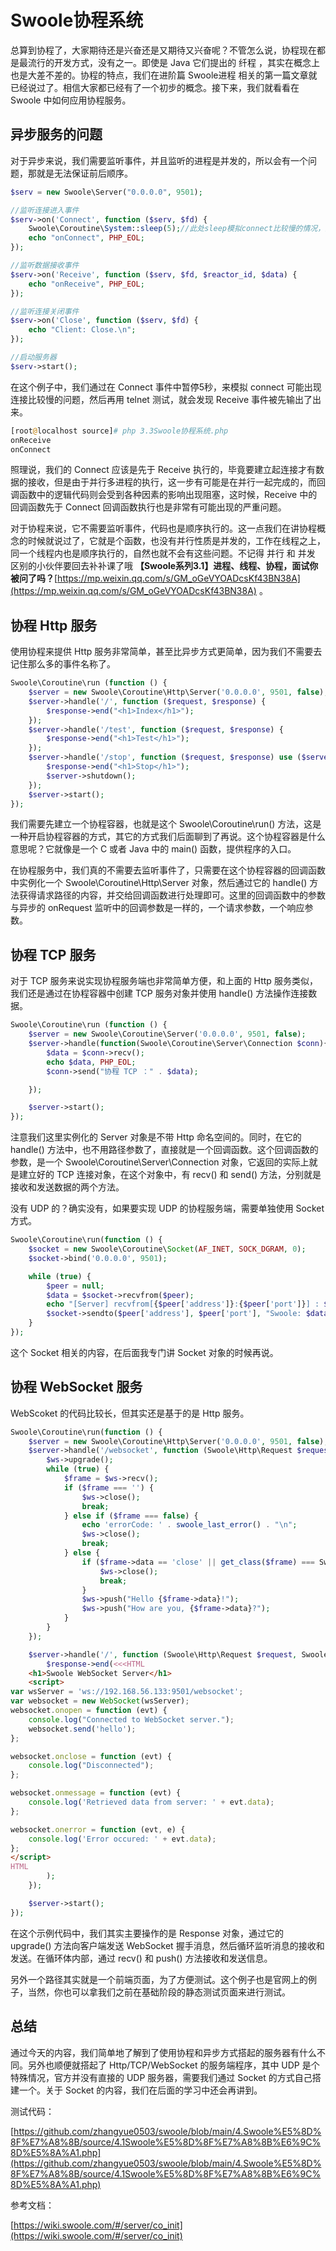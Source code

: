 # Swoole协程系统

总算到协程了，大家期待还是兴奋还是又期待又兴奋呢？不管怎么说，协程现在都是最流行的开发方式，没有之一。即使是 Java 它们提出的 纤程 ，其实在概念上也是大差不差的。协程的特点，我们在进阶篇 Swoole进程 相关的第一篇文章就已经说过了。相信大家都已经有了一个初步的概念。接下来，我们就看看在 Swoole 中如何应用协程服务。

## 异步服务的问题

对于异步来说，我们需要监听事件，并且监听的进程是并发的，所以会有一个问题，那就是无法保证前后顺序。

```php
$serv = new Swoole\Server("0.0.0.0", 9501);

//监听连接进入事件
$serv->on('Connect', function ($serv, $fd) {
    Swoole\Coroutine\System::sleep(5);//此处sleep模拟connect比较慢的情况，这种sleep()是不阻塞的
    echo "onConnect", PHP_EOL;
});

//监听数据接收事件
$serv->on('Receive', function ($serv, $fd, $reactor_id, $data) {
    echo "onReceive", PHP_EOL;
});

//监听连接关闭事件
$serv->on('Close', function ($serv, $fd) {
    echo "Client: Close.\n";
});

//启动服务器
$serv->start();
```

在这个例子中，我们通过在 Connect 事件中暂停5秒，来模拟 connect 可能出现连接比较慢的问题，然后再用 telnet 测试，就会发现 Receive 事件被先输出了出来。

```php
[root@localhost source]# php 3.3Swoole协程系统.php
onReceive
onConnect
```

照理说，我们的 Connect 应该是先于 Receive 执行的，毕竟要建立起连接才有数据的接收，但是由于并行多进程的执行，这一步有可能是在并行一起完成的，而回调函数中的逻辑代码则会受到各种因素的影响出现阻塞，这时候，Receive 中的回调函数先于 Connect 回调函数执行也是非常有可能出现的严重问题。

对于协程来说，它不需要监听事件，代码也是顺序执行的。这一点我们在讲协程概念的时候就说过了，它就是个函数，也没有并行性质是并发的，工作在线程之上，同一个线程内也是顺序执行的，自然也就不会有这些问题。不记得 并行 和 并发 区别的小伙伴要回去补补课了哦 **【Swoole系列3.1】进程、线程、协程，面试你被问了吗？**[https://mp.weixin.qq.com/s/GM_oGeVYOADcsKf43BN38A](https://mp.weixin.qq.com/s/GM_oGeVYOADcsKf43BN38A) 。

## 协程 Http 服务

使用协程来提供 Http 服务非常简单，甚至比异步方式更简单，因为我们不需要去记住那么多的事件名称了。

```php
Swoole\Coroutine\run (function () {
    $server = new Swoole\Coroutine\Http\Server('0.0.0.0', 9501, false);
    $server->handle('/', function ($request, $response) {
        $response->end("<h1>Index</h1>");
    });
    $server->handle('/test', function ($request, $response) {
        $response->end("<h1>Test</h1>");
    });
    $server->handle('/stop', function ($request, $response) use ($server) {
        $response->end("<h1>Stop</h1>");
        $server->shutdown();
    });
    $server->start();
});
```

我们需要先建立一个协程容器，也就是这个 Swoole\Coroutine\run() 方法，这是一种开启协程容器的方式，其它的方式我们后面聊到了再说。这个协程容器是什么意思呢？它就像是一个 C 或者 Java 中的 main() 函数，提供程序的入口。

在协程服务中，我们真的不需要去监听事件了，只需要在这个协程容器的回调函数中实例化一个 Swoole\Coroutine\Http\Server 对象，然后通过它的 handle() 方法获得请求路径的内容，并交给回调函数进行处理即可。这里的回调函数中的参数与异步的 onRequest 监听中的回调参数是一样的，一个请求参数，一个响应参数。

## 协程 TCP 服务

对于 TCP 服务来说实现协程服务端也非常简单方便，和上面的 Http 服务类似，我们还是通过在协程容器中创建 TCP 服务对象并使用 handle() 方法操作连接数据。

```php
Swoole\Coroutine\run (function () {
    $server = new Swoole\Coroutine\Server('0.0.0.0', 9501, false);
    $server->handle(function(Swoole\Coroutine\Server\Connection $conn){
        $data = $conn->recv();
        echo $data, PHP_EOL;
        $conn->send("协程 TCP ：" . $data);

    });

    $server->start();
});
```

注意我们这里实例化的 Server 对象是不带 Http 命名空间的。同时，在它的 handle() 方法中，也不用路径参数了，直接就是一个回调函数。这个回调函数的参数，是一个 Swoole\Coroutine\Server\Connection 对象，它返回的实际上就是建立好的 TCP 连接对象，在这个对象中，有 recv() 和 send() 方法，分别就是接收和发送数据的两个方法。

没有 UDP 的？确实没有，如果要实现 UDP 的协程服务端，需要单独使用 Socket 方式。

```php
Swoole\Coroutine\run(function () {
    $socket = new Swoole\Coroutine\Socket(AF_INET, SOCK_DGRAM, 0);
    $socket->bind('0.0.0.0', 9501);

    while (true) {
        $peer = null;
        $data = $socket->recvfrom($peer);
        echo "[Server] recvfrom[{$peer['address']}:{$peer['port']}] : $data\n";
        $socket->sendto($peer['address'], $peer['port'], "Swoole: $data");
    }
});
```

这个 Socket 相关的内容，在后面我专门讲 Socket 对象的时候再说。

## 协程 WebSocket 服务

WebScoket 的代码比较长，但其实还是基于的是 Http 服务。

```php
Swoole\Coroutine\run(function () {
    $server = new Swoole\Coroutine\Http\Server('0.0.0.0', 9501, false);
    $server->handle('/websocket', function (Swoole\Http\Request $request, Swoole\Http\Response $ws) {
        $ws->upgrade();
        while (true) {
            $frame = $ws->recv();
            if ($frame === '') {
                $ws->close();
                break;
            } else if ($frame === false) {
                echo 'errorCode: ' . swoole_last_error() . "\n";
                $ws->close();
                break;
            } else {
                if ($frame->data == 'close' || get_class($frame) === Swoole\WebSocket\CloseFrame::class) {
                    $ws->close();
                    break;
                }
                $ws->push("Hello {$frame->data}!");
                $ws->push("How are you, {$frame->data}?");
            }
        }
    });

    $server->handle('/', function (Swoole\Http\Request $request, Swoole\Http\Response $response) {
        $response->end(<<<HTML
    <h1>Swoole WebSocket Server</h1>
    <script>
var wsServer = 'ws://192.168.56.133:9501/websocket';
var websocket = new WebSocket(wsServer);
websocket.onopen = function (evt) {
    console.log("Connected to WebSocket server.");
    websocket.send('hello');
};

websocket.onclose = function (evt) {
    console.log("Disconnected");
};

websocket.onmessage = function (evt) {
    console.log('Retrieved data from server: ' + evt.data);
};

websocket.onerror = function (evt, e) {
    console.log('Error occured: ' + evt.data);
};
</script>
HTML
        );
    });

    $server->start();
});
```

在这个示例代码中，我们其实主要操作的是 Response 对象，通过它的 upgrade() 方法向客户端发送 WebSocket 握手消息，然后循环监听消息的接收和发送。在循环体内部，通过 recv() 和 push() 方法接收和发送信息。

另外一个路径其实就是一个前端页面，为了方便测试。这个例子也是官网上的例子，当然，你也可以拿我们之前在基础阶段的静态测试页面来进行测试。

## 总结

通过今天的内容，我们简单地了解到了使用协程和异步方式搭起的服务器有什么不同。另外也顺便就搭起了 Http/TCP/WebSocket 的服务端程序，其中 UDP 是个特殊情况，官方并没有直接的 UDP 服务器，需要我们通过 Socket 的方式自己搭建一个。关于 Socket 的内容，我们在后面的学习中还会再讲到。

测试代码：

[https://github.com/zhangyue0503/swoole/blob/main/4.Swoole%E5%8D%8F%E7%A8%8B/source/4.1Swoole%E5%8D%8F%E7%A8%8B%E6%9C%8D%E5%8A%A1.php](https://github.com/zhangyue0503/swoole/blob/main/4.Swoole%E5%8D%8F%E7%A8%8B/source/4.1Swoole%E5%8D%8F%E7%A8%8B%E6%9C%8D%E5%8A%A1.php)

参考文档：

[https://wiki.swoole.com/#/server/co_init](https://wiki.swoole.com/#/server/co_init)
